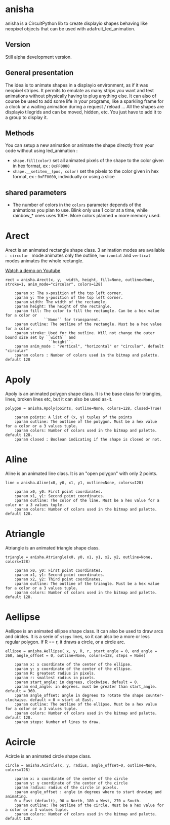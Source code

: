 # anisha
anisha is a CircuitPython lib to create displayio shapes behaving like neopixel objects that can be used with adafruit_led_animation.

## Version

Still alpha development version.

## General presentation

The idea is to animate shapes in a displayio environment, as if it was neopixel stripes. It permits to emulate as many strips you want and test animations without physically having to plug anything else. It can also of course be used to add some life in your programs, like a sparkling frame for a clock or a waiting animation during a request / reload ...
All the shapes are displayio tilegrids and can be moved, hidden, etc. You just have to add it to a group to display it.

## Methods 

You can setup a new animation or animate the shape directly from your code without using led_animation :
* `shape.fill(color)` set all animated pixels of the shape to the color given in hex format, ex : `0xFF0000`
* `shape.__setitem__(pos, color)` set the pixels to the color given in hex format, ex : `0xFF0000`, individually or using a slice

## shared parameters

* The number of colors in the `colors` parameter depends of the animations you plan to use. Blink only use 1 color at a time, while rainbow_* ones uses 100+. More colors planned = more memory used.

# Arect

Arect is an animated rectangle shape class. 
3 animation modes are available : ` circular ` mode animates only the outline, `horizontal` and `vertical` modes animates the whole rectangle.

[Watch a demo on Youtube](https://www.youtube.com/watch?v=5NWonUOjqoQ)

```
rect = anisha.Arect(x, y,  width, height, fill=None, outline=None, stroke=1, anim_mode="circular", colors=128)
    
    :param x: The x-position of the top left corner.
    :param y: The y-position of the top left corner.
    :param width: The width of the rectangle.
    :param height: The height of the rectangle.
    :param fill: The color to fill the rectangle. Can be a hex value for a color or
                 ``None`` for transparent.
    :param outline: The outline of the rectangle. Must be a hex value for a color.
    :param stroke: Used for the outline. Will not change the outer bound size set by ``width`` and
                   ``height``.
    :param anim_mode : "vertical", "horizontal" or "circular". default "circular"
    :param colors : Number of colors used in the bitmap and palette. default 128
```

# Apoly

Apoly is an animated polygon shape class. It is the base class for triangles, lines, broken lines etc, but it can also be used as-it.

```
polygon = anisha.Apoly(points, outline=None, colors=128, closed=True)

    :param points: A list of (x, y) tuples of the points
    :param outline: The outline of the polygon. Must be a hex value for a color or a 3 values tuple.
    :param colors: Number of colors used in the bitmap and palette. default 128.
    :param closed : Boolean indicating if the shape is closed or not.
```


# Aline

Aline is an animated line class. It is an "open polygon" with only 2 points.

```
line = anisha.Aline(x0, y0, x1, y1, outline=None, colors=128)

    :param x0, y0: First point coordinates.
    :param x1, y1: Second point coordinates.    
    :param outline: The color of the line. Must be a hex value for a color or a 3 values tuple.
    :param colors: Number of colors used in the bitmap and palette. default 128.
```

# Atriangle

Atriangle is an animated triangle shape class.

```
triangle = anisha.Atriangle(x0, y0, x1, y1, x2, y2, outline=None, colors=128)

    :param x0, y0: First point coordinates.
    :param x1, y1: Second point coordinates.
    :param x2, y2: Third point coordinates.
    :param outline: The outline of the triangle. Must be a hex value for a color or a 3 values tuple.
    :param colors: Number of colors used in the bitmap and palette. default 128.

```

# Aellipse

Aellipse is an animated ellipse shape class. It can also be used to draw arcs and circles.
It is a serie of `steps` lines, so it can also be a more or less regular polygon. 
If R == r, it draws a circle, or a circle arc.

```
ellipse = anisha.Aellipse( x, y, R, r, start_angle = 0, end_angle = 360, angle_offset = 0, outline=None, colors=128, steps = None)

    :param x: x coordinate of the center of the ellipse.
    :param y: y coordinate of the center of the ellipse.
    :param R: greatest radius in pixels.
    :param r: smallest radius in pixels.
    :param start_angle: in degrees, clockwise. default = 0. 
    :param end_angle: in degrees. must be greater than start_angle. default = 360.
    :param angle_offset: angle in degrees to rotate the shape counter-clockwise. default = 0 = start at East.
    :param outline: The outline of the ellipse. Must be a hex value for a color or a 3 values tuple.
    :param colors: Number of colors used in the bitmap and palette. default 128.
    :param steps: Number of lines to draw.

```


# Acircle

Acircle is an animated circle shape class.

```
circle = anisha.Acircle(x, y, radius, angle_offset=0, outline=None, colors=128)

    :param x: x coordinate of the center of the circle
    :param y: y coordinate of the center of the circle
    :param radius: radius of the circle in pixels.
    :param angle_offset : angle in degrees where to start drawing and animating. 
    0 = East (default), 90 = North, 180 = West, 270 = South.
    :param outline: The outline of the circle. Must be a hex value for a color or a 3 values tuple.
    :param colors: Number of colors used in the bitmap and palette. default 128.

```

